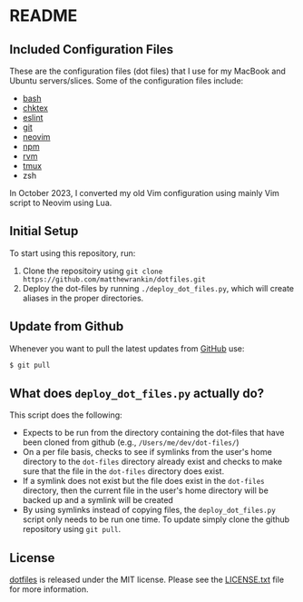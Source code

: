 # README

## Included Configuration Files

These are the configuration files (dot files) that I use for my MacBook
and Ubuntu servers/slices. Some of the configuration files include:

- [bash][]
- [chktex][]
- [eslint][]
- [git][]
- [neovim][]
- [npm][]
- [rvm][]
- [tmux][]
- zsh

In October 2023, I converted my old Vim configuration using mainly Vim script
to Neovim using Lua.

## Initial Setup

To start using this repository, run:

1. Clone the repositoiry using `git clone
https://github.com/matthewrankin/dotfiles.git`
2. Deploy the dot-files by running `./deploy_dot_files.py`, which will create
   aliases in the proper directories.

## Update from Github

Whenever you want to pull the latest updates from [GitHub][] use:

```bash
$ git pull
```

## What does `deploy_dot_files.py` actually do?

This script does the following:

- Expects to be run from the directory containing the dot-files that
  have been cloned from github (e.g., `/Users/me/dev/dot-files/`)
- On a per file basis, checks to see if symlinks from the user's home
  directory to the `dot-files` directory already exist and checks to
  make sure that the file in the `dot-files` directory does exist.
- If a symlink does not exist but the file does exist in the `dot-files`
  directory, then the current file in the user's home directory will be
  backed up and a symlink will be created
- By using symlinks instead of copying files, the `deploy_dot_files.py`
  script only needs to be run one time. To update simply clone the
  github repository using `git pull`.

## License

[dotfiles][] is released under the MIT license. Please see the
[LICENSE.txt][] file for more information.

[bash]: https://www.gnu.org/software/bash/bash.html
[chktex]: http://www.nongnu.org/chktex/
[dotfiles]: https://github.com/matthewrankin/dotfiles
[eslint]: https://eslint.org/
[git]: https://git-scm.com
[github]: https://github.com
[LICENSE.txt]: https://github.com/matthewrankin/dotfiles/blob/master/LICENSE.txt
[neovim]: https://neovim.io/
[npm]: https://docs.npmjs.com
[rvm]: http://rvm.io
[tmux]: https://tmux.github.io
[vim]: http://www.vim.org
